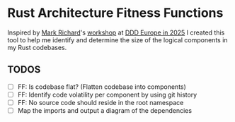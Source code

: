 # Rust Architecture Fitness Functions

Inspired by [Mark Richard](https://developertoarchitect.com/mark-richards.html)'s [workshop](https://2025.dddeurope.com/program/architecture-the-hard-parts/) at [DDD Europe in 2025](https://2025.dddeurope.com/) I created this tool to help me identify and determine the size of the logical components in my Rust codebases.

## TODOS

- [ ] FF: Is codebase flat? (Flatten codebase into components)
- [ ] FF: Identify code volatility per component by using git history
- [ ] FF: No source code should reside in the root namespace
- [ ] Map the imports and output a diagram of the dependencies
